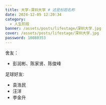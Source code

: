 ```yaml
---
title: 大学-深圳大学 # 这是标题名称
date: 2024-12-05 12:20:34
category:
  - 人生阶段
banner: /assets/posts/lifestage/深圳大学.jpg
cover: /assets/posts/lifestage/深圳大学.jpg
password: 10080353
---
```


舍友：  
- 彭润彬、陈家贤、陈俊峰

足球好友:
- 袁浩民
- 汪洋
- 李金升